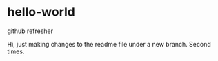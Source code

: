 # hello-world
github refresher

Hi, just making changes to the readme file under a new branch. Second times. 
